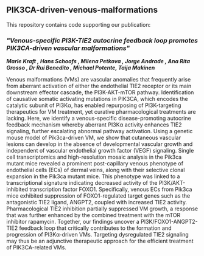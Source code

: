 ## PIK3CA-driven-venous-malformations 

This repository contains code supporting our publication:

### ***"Venous-specific PI3K-TIE2 autocrine feedback loop promotes PIK3CA-driven vascular malformations"***

***Marle Kraft , Hans Schoofs , Milena Petkova , Jorge Andrade , Ana Rita Grosso , Dr Rui Benedito , Michael Potente, Taija Makinen*** 

Venous malformations (VMs) are vascular anomalies that frequently arise from aberrant activation of either the endothelial TIE2 receptor or its main downstream effector cascade, the PI3K-AKT-mTOR pathway. Identification of causative somatic activating mutations in PIK3CA, which encodes the catalytic subunit of PI3Kα, has enabled repurposing of PI3K-targeting therapeutics for VM treatment, yet curative pharmacological treatments are lacking. Here, we identify a venous-specific disease-promoting autocrine feedback mechanism whereby aberrant PI3Kα activity enhances TIE2 signaling, further escalating abnormal pathway activation. Using a genetic mouse model of Pik3ca-driven VM, we show that cutaneous vascular lesions can develop in the absence of developmental vascular growth and independent of vascular endothelial growth factor (VEGF) signaling. Single cell transcriptomics and high-resolution mosaic analysis in the Pik3ca mutant mice revealed a prominent post-capillary venous phenotype of endothelial cells (ECs) of dermal veins, along with their selective clonal expansion in the Pik3ca mutant mice. This phenotype was linked to a transcriptional signature indicating decreased activity of the PI3K/AKT-inhibited transcription factor FOXO1. Specifically, venous ECs from Pik3ca mice exhibited suppression of FOXO1-regulated target genes such as the antagonistic TIE2 ligand, ANGPT2, coupled with increased TIE2 activity. Pharmacological TIE2 inhibition partially suppressed VM growth, a response that was further enhanced by the combined treatment with the mTOR inhibitor rapamycin. Together, our findings uncover a PI3K/FOXO1-ANGPT2-TIE2 feedback loop that critically contributes to the formation and progression of PI3Kα-driven VMs. Targeting dysregulated TIE2 signaling may thus be an adjunctive therapeutic approach for the efficient treatment of PIK3CA-related VMs.
